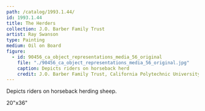```yaml
---
path: /catalog/1993.1.44/
id: 1993.1.44
title: The Herders
collection: J.O. Barber Family Trust
artist: Ray Swanson
type: Painting
medium: Oil on Board
figure:
  - id: 90456_ca_object_representations_media_56_original
    file: "./90456_ca_object_representations_media_56_original.jpg"
    caption: Depicts riders on horseback herd
    credit: J.O. Barber Family Trust, California Polytechnic University\nThe images associated with the objects on this website are protected under United States copyright laws. We are pleased to share these materials as an educational resource for the public for non-commercial, educational and personal use only, or for fair use as defined by law.
---
```

Depicts riders on horseback herding sheep. 

20"x36"
